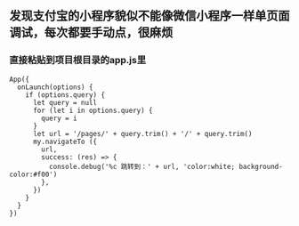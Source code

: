 ## 发现支付宝的小程序貌似不能像微信小程序一样单页面调试，每次都要手动点，很麻烦
### 直接粘贴到项目根目录的app.js里
```
App({
  onLaunch(options) {
    if (options.query) {
      let query = null
      for (let i in options.query) {
        query = i
      }
      let url = '/pages/' + query.trim() + '/' + query.trim()
      my.navigateTo ({
        url, 
        success: (res) => {
          console.debug('%c 跳转到：' + url, 'color:white; background-color:#f00')
        },
      })
    }
  }
})
```
